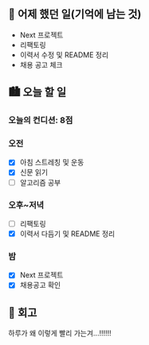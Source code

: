 ## 🌃 어제 했던 일(기억에 남는 것)

- Next 프로젝트
- 리팩토링
- 이력서 수정 및 README 정리
- 채용 공고 체크

## 🏙️ 오늘 할 일

### 오늘의 컨디션: 8점

### 오전

- [x] 아침 스트레칭 및 운동
- [x] 신문 읽기
- [ ] 알고리즘 공부

### 오후~저녁

- [ ] 리팩토링
- [x] 이력서 다듬기 및 README 정리

### 밤

- [x] Next 프로젝트
- [x] 채용공고 확인

## 🌆 회고

하루가 왜 이렇게 빨리 가는겨...!!!!!!
